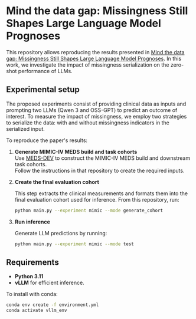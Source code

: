 # Mind the data gap: Missingness Still Shapes Large Language Model Prognoses
This repository allows reproducing the results presented in [Mind the data gap: Missingness Still Shapes Large Language Model Prognoses](). In this work, we investigate the impact of missingness serialization on the zero-shot performance of LLMs.

## Experimental setup
The proposed experiments consist of providing clinical data as inputs and prompting two LLMs (Qwen 3 and OSS-GPT) to predict an outcome of interest. To measure the impact of missingness, we employ two strategies to serialize the data: with and without missingness indicators in the serialized input.

To reproduce the paper's results:

1. **Generate MIMIC-IV MEDS build and task cohorts**  
   Use [MEDS-DEV](https://github.com/Medical-Event-Data-Standard/MEDS-DEV/tree/main) to construct the MIMIC-IV MEDS build and downstream task cohorts.  
   Follow the instructions in that repository to create the required inputs.

2. **Create the final evaluation cohort**

   This step extracts the clinical measurements and formats them into the final evaluation cohort used for inference.
   From this repository, run:
   ```bash
   python main.py --experiment mimic --mode generate_cohort

3. **Run inference**

   Generate LLM predictions by running:
   ```bash
   python main.py --experiment mimic --mode test

## Requirements

- **Python 3.11**
- **vLLM** for efficient inference.

To install with conda:

```bash
conda env create -f environment.yml
conda activate vllm_env

